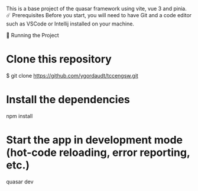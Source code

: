 This is a base project of the quasar framework using vite, vue 3 and pinia.
☄️ Prerequisites
Before you start, you will need to have Git and a code editor such as VSCode or Intellij installed on your machine.

🚀 Running the Project
# Clone this repository
$ git clone https://github.com/ygordaudt/tccengsw.git

# Install the dependencies
npm install

# Start the app in development mode (hot-code reloading, error reporting, etc.)
quasar dev
